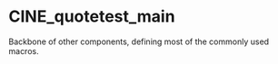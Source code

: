 CINE_quotetest_main
========

Backbone of other components, defining most of the commonly used macros.
